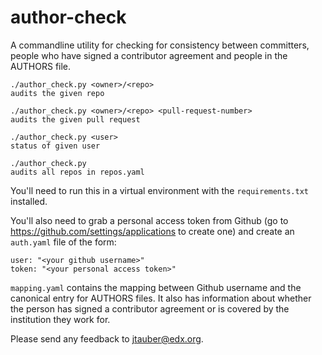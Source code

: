 # author-check

A commandline utility for checking for consistency between committers,
people who have signed a contributor agreement and people in the AUTHORS
file.

    ./author_check.py <owner>/<repo>
    audits the given repo
    
    ./author_check.py <owner>/<repo> <pull-request-number>
    audits the given pull request
    
    ./author_check.py <user>
    status of given user
    
    ./author_check.py
    audits all repos in repos.yaml

You'll need to run this in a virtual environment with the `requirements.txt`
installed.

You'll also need to grab a personal access token from Github (go to
<https://github.com/settings/applications> to create one) and create an
`auth.yaml` file of the form:

    user: "<your github username>"
    token: "<your personal access token>"

`mapping.yaml` contains the mapping between Github username and the canonical
entry for AUTHORS files. It also has information about whether the person has
signed a contributor agreement or is covered by the institution they work for.

Please send any feedback to <jtauber@edx.org>.
